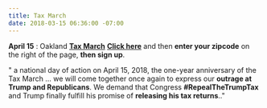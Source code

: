 ```yaml
---
title: Tax March
date: 2018-03-15 06:36:00 -07:00
---
```


 

**April 15** : Oakland [**Tax March**](https://taxmarch.org/events/?source=rtttemail20180315)
[**Click here**](http://https://taxmarch.org/events/?source=rtttemail20180315) and then **enter your zipcode** on the right of the page, **then sign up**.

" a national day of action on April 15, 2018, the one-year anniversary of the Tax March ... we will come together once again to express our **outrage at Trump and Republicans**. We demand that Congress **#RepealTheTrumpTax** and Trump finally fulfill his promise of **releasing his tax returns**.."